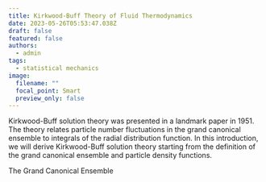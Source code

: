 ```yaml
---
title: Kirkwood-Buff Theory of Fluid Thermodynamics
date: 2023-05-26T05:53:47.038Z
draft: false
featured: false
authors:
  - admin
tags:
  - statistical mechanics
image:
  filename: ""
  focal_point: Smart
  preview_only: false
---
```

Kirkwood-Buff solution theory was presented in a landmark paper in 1951. The theory relates particle number fluctuations in the grand canonical ensemble to integrals of the radial distribution function. In this introduction, we will derive Kirkwood-Buff solution theory starting from the definition of the grand canonical ensemble and particle density functions.

The Grand Canonical Ensemble
